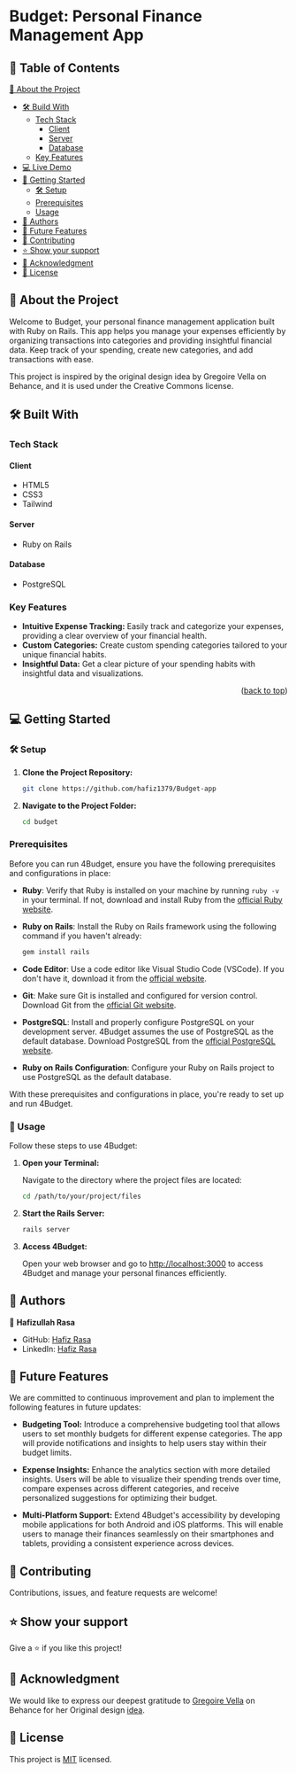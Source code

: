 # Budget: Personal Finance Management App

## 📗 Table of Contents
 [📖 About the Project](#about-project)
- [🛠 Build With](#build-with)
   - [Tech Stack](#tech-stack)
      - [Client](#client)
      - [Server](#server)
      - [Database](#database)
   - [Key Features](#key-features)
- [💻 Live Demo](#live-demo)
- [📖 Getting Started](#started)
  - [🛠 Setup](#setup)
  - [Prerequisites](#prerequisites)
  - [Usage](#usage)
- [👥 Authors](#authors)
- [🔭 Future Features](#future-features)
- [🤝 Contributing](#contributing)
- [⭐️ Show your support](#support)
- [🙏 Acknowledgment](#Acknowledgment)
- [📜 License](#license)

## 📖 About the Project <a name="about-project"></a>

Welcome to Budget, your personal finance management application built with Ruby on Rails. This app helps you manage your expenses efficiently by organizing transactions into categories and providing insightful financial data. Keep track of your spending, create new categories, and add transactions with ease.

This project is inspired by the original design idea by Gregoire Vella on Behance, and it is used under the Creative Commons license.

## 🛠 Built With <a name="built-with"></a>

### Tech Stack <a name="tech-stack"></a>

#### Client <a name="database"></a>
- HTML5
- CSS3
- Tailwind

#### Server <a name="server"></a>
- Ruby on Rails

#### Database <a name="client"></a>
- PostgreSQL

### Key Features <a name="key-features"></a>

- **Intuitive Expense Tracking:** Easily track and categorize your expenses, providing a clear overview of your financial health.
- **Custom Categories:** Create custom spending categories tailored to your unique financial habits.
- **Insightful Data:** Get a clear picture of your spending habits with insightful data and visualizations.

<p align="right">(<a href="#readme-top">back to top</a>)</p>

## 💻 Getting Started  <a name="started"></a>

### 🛠 Setup <a name="setup"></a>

1. **Clone the Project Repository:**

   ```bash
   git clone https://github.com/hafiz1379/Budget-app
   ```

2. **Navigate to the Project Folder:**

   ```bash
   cd budget
   ```

### Prerequisites <a name="prerequisites"></a>

Before you can run 4Budget, ensure you have the following prerequisites and configurations in place:

- **Ruby**: Verify that Ruby is installed on your machine by running `ruby -v` in your terminal. If not, download and install Ruby from the [official Ruby website](https://www.ruby-lang.org/en/documentation/installation/).

- **Ruby on Rails**: Install the Ruby on Rails framework using the following command if you haven't already:

  ```bash
  gem install rails
  ```

- **Code Editor**: Use a code editor like Visual Studio Code (VSCode). If you don't have it, download it from the [official website](https://code.visualstudio.com/).

- **Git**: Make sure Git is installed and configured for version control. Download Git from the [official Git website](https://git-scm.com/downloads).

- **PostgreSQL**: Install and properly configure PostgreSQL on your development server. 4Budget assumes the use of PostgreSQL as the default database. Download PostgreSQL from the [official PostgreSQL website](https://www.postgresql.org/download/).

- **Ruby on Rails Configuration**: Configure your Ruby on Rails project to use PostgreSQL as the default database.

With these prerequisites and configurations in place, you're ready to set up and run 4Budget.

### 📖 Usage <a name="usage"></a>

Follow these steps to use 4Budget:

1. **Open your Terminal:**

   Navigate to the directory where the project files are located:

   ```bash
   cd /path/to/your/project/files
   ```

2. **Start the Rails Server:**

   ```bash
   rails server
   ```

3. **Access 4Budget:**

   Open your web browser and go to [http://localhost:3000](http://localhost:3000) to access 4Budget and manage your personal finances efficiently.

## 👥 Authors <a name="author"></a>

👤 **Hafizullah Rasa**
- GitHub: [Hafiz Rasa](https://https://github.com/hafiz1379)
- LinkedIn: [Hafiz Rasa](https://www.linkedin.com/in/hafiz1379)

## 🔭 Future Features <a name="future-features"></a>

We are committed to continuous improvement and plan to implement the following features in future updates:

- **Budgeting Tool:** Introduce a comprehensive budgeting tool that allows users to set monthly budgets for different expense categories. The app will provide notifications and insights to help users stay within their budget limits.

- **Expense Insights:** Enhance the analytics section with more detailed insights. Users will be able to visualize their spending trends over time, compare expenses across different categories, and receive personalized suggestions for optimizing their budget.

- **Multi-Platform Support:** Extend 4Budget's accessibility by developing mobile applications for both Android and iOS platforms. This will enable users to manage their finances seamlessly on their smartphones and tablets, providing a consistent experience across devices.

## 🤝 Contributing <a name="contributing"></a>

Contributions, issues, and feature requests are welcome!

## ⭐️ Show your support <a name="support"></a>

Give a ⭐️ if you like this project!

## 🙏 Acknowledgment <a name="Acknowledgment"></a>

We would like to express our deepest gratitude to [Gregoire Vella](https://www.behance.net/gregoirevella) on Behance for her Original design [idea](https://www.behance.net/gallery/19759151/Snapscan-iOs-design-and-branding?tracking_source=).

## 📜 License <a name="license"></a>

This project is [MIT](./LICENSE) licensed.